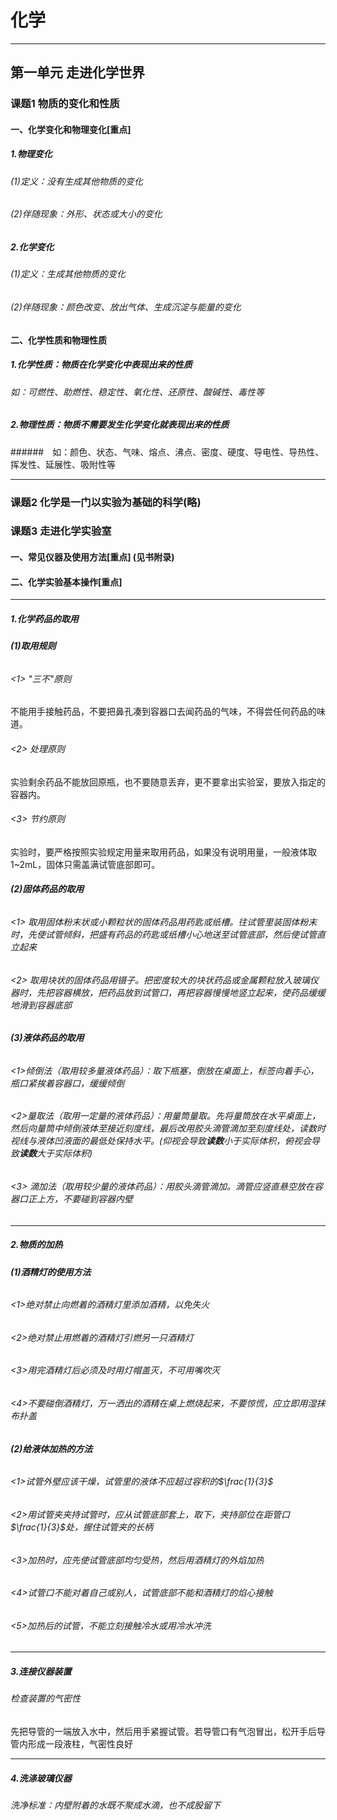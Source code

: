 # 化学

-------------

## 第一单元 走进化学世界

### 课题1 物质的变化和性质

#### 一、化学变化和物理变化[重点]

##### 1.物理变化

###### (1)定义：没有生成其他物质的变化

###### (2)伴随现象：外形、状态或大小的变化

##### 2.化学变化

###### (1)定义：生成其他物质的变化

###### (2)伴随现象：颜色改变、放出气体、生成沉淀与能量的变化

#### 二、化学性质和物理性质

##### 1.化学性质：物质在化学变化中表现出来的性质

###### 如：可燃性、助燃性、稳定性、氧化性、还原性、酸碱性、毒性等

##### 2.物理性质：物质不需要发生化学变化就表现出来的性质

######　如：颜色、状态、气味、熔点、沸点、密度、硬度、导电性、导热性、挥发性、延展性、吸附性等

-------------

### 课题2 化学是一门以实验为基础的科学(略)

### 课题3 走进化学实验室

#### 一、常见仪器及使用方法[重点] (见书附录)

#### 二、化学实验基本操作[重点]

-------------

##### **1.化学药品的取用**

###### **(1)取用规则**

###### <1> "三不"原则

不能用手接触药品，不要把鼻孔凑到容器口去闻药品的气味，不得尝任何药品的味道。

###### <2> 处理原则

实验剩余药品不能放回原瓶，也不要随意丢弃，更不要拿出实验室，要放入指定的容器内。

###### <3> 节约原则

实验时，要严格按照实验规定用量来取用药品，如果没有说明用量，一般液体取1~2mL，固体只需盖满试管底部即可。

###### **(2)固体药品的取用**

###### <1> 取用固体粉末状或小颗粒状的固体药品用药匙或纸槽。往试管里装固体粉末时，先使试管倾斜，把盛有药品的药匙或纸槽小心地送至试管底部，然后使试管直立起来

###### <2> 取用块状的固体药品用镊子。把密度较大的块状药品或金属颗粒放入玻璃仪器时，先把容器横放，把药品放到试管口，再把容器慢慢地竖立起来，使药品缓缓地滑到容器底部

###### **(3)液体药品的取用**

###### <1>倾倒法（取用较多量液体药品）：取下瓶塞，倒放在桌面上，标签向着手心，瓶口紧挨着容器口，缓缓倾倒

###### <2>量取法（取用一定量的液体药品）：用量筒量取。先将量筒放在水平桌面上，然后向量筒中倾倒液体至接近刻度线，最后改用胶头滴管滴加至刻度线处，读数时视线与液体凹液面的最低处保持水平。(仰视会导致**读数**小于实际体积，俯视会导致**读数**大于实际体积)

###### <3> 滴加法（取用较少量的液体药品）：用胶头滴管滴加。滴管应竖直悬空放在容器口正上方，不要碰到容器内壁

-------------

##### **2.物质的加热**

###### **(1)酒精灯的使用方法**

###### <1>绝对禁止向燃着的酒精灯里添加酒精，以免失火

###### <2>绝对禁止用燃着的酒精灯引燃另一只酒精灯

###### <3>用完酒精灯后必须及时用灯帽盖灭，不可用嘴吹灭

###### <4>不要碰倒酒精灯，万一洒出的酒精在桌上燃烧起来，不要惊慌，应立即用湿抹布扑盖

###### **(2)给液体加热的方法**

###### <1>试管外壁应该干燥，试管里的液体不应超过容积的$\frac{1}{3}$

###### <2>用试管夹夹持试管时，应从试管底部套上，取下，夹持部位在距管口$\frac{1}{3}$处，握住试管夹的长柄

###### <3>加热时，应先使试管底部均匀受热，然后用酒精灯的外焰加热

###### <4>试管口不能对着自己或别人，试管底部不能和酒精灯的焰心接触

###### <5>加热后的试管，不能立刻接触冷水或用冷水冲洗

-------------

##### **3.连接仪器装置**

###### 检查装置的气密性

先把导管的一端放入水中，然后用手紧握试管。若导管口有气泡冒出，松开手后导管内形成一段液柱，气密性良好

-------------

##### **4.洗涤玻璃仪器**

###### 洗净标准：内壁附着的水既不聚成水滴，也不成股留下
